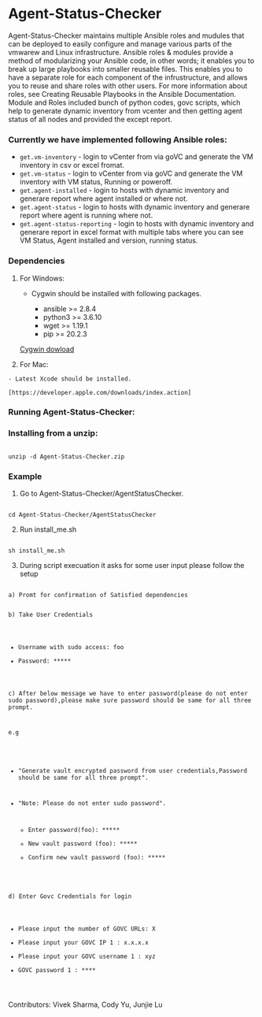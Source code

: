 # Agent-Status-Checker

Agent-Status-Checker maintains multiple Ansible roles and mudules that can be deployed to easily configure and manage various parts of the vmwarew and Linux infrastructure. Ansible roles & modules provide a method of modularizing your Ansible code, in other words; it enables you to break up large playbooks into smaller reusable files. This enables you to have a separate role for each component of the infrustructure, and allows you to reuse and share roles with other users. For more information about roles, see Creating Reusable Playbooks in the Ansible Documentation. Module and Roles included bunch of python codes, govc scripts, which help to generate dynamic inventory from vcenter and then getting agent status of all nodes and provided the except report.

### Currently we have implemented following Ansible roles:

- <code>get.vm-inventory</code> - login to vCenter from via goVC and generate the VM inventory in csv or excel fromat. 
- <code>get.vm-status</code> - login to vCenter from via goVC and generate the VM inventory with VM status, Running or poweroff.
- <code>get.agent-installed</code> - login to hosts with dynamic inventory and generare report where agent installed or where not.
- <code>get.agent-status</code> - login to hosts with dynamic inventory and generare report where agent is running where not.
- <code>get.agent-status-reporting</code> - login to hosts with dynamic inventory and generare report in excel format with multiple tabs where you can see VM Status, Agent installed and version, running status.


### Dependencies
 1) For Windows:
 
    - Cygwin should be installed with following packages.
	
      - ansible >= 2.8.4
	  - python3 >= 3.6.10
	  - wget    >= 1.19.1
	  - pip     >= 20.2.3
	  
	[Cygwin dowload](https://cygwin.com/install.html)   
	
	
  2) For Mac:
  
    - Latest Xcode should be installed.
	
	[https://developer.apple.com/downloads/index.action]
 
 
### Running Agent-Status-Checker:


### Installing from a unzip:
<code>
unzip -d Agent-Status-Checker.zip
</code>

### Example

1) Go to Agent-Status-Checker/AgentStatusChecker.

<code>
cd Agent-Status-Checker/AgentStatusChecker
</code>

2) Run install_me.sh

<code>
sh install_me.sh
</code>

3) During script execuation it asks for some user input please follow the setup

<code>
a) Promt for confirmation of Satisfied dependencies

b) Take User Credentials

  - Username with sudo access:  foo
  - Password: *****

c) After below message we have to enter password(please do not enter sudo password),please make sure password should be same for all three prompt.

e.g
 - "Generate vault encrypted password from user credentials,Password should be same for all three prompt".
 - "Note: Please do not enter sudo password".
 

   - Enter password(foo): *****
   - New vault password (foo): *****
   - Confirm new vault password (foo): *****

 
d) Enter Govc Credentials for login
 

   - Please input the number of GOVC URLs: X
   - Please input your GOVC IP 1 : x.x.x.x
   - Please input your GOVC username 1 : xyz
   - GOVC password 1 : ****
</code>


Contributors:
Vivek Sharma, Cody Yu, Junjie Lu 
